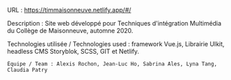 URL : https://timmaisonneuve.netlify.app/#/

Description : Site web développé pour Techniques d'intégration Multimédia du Collège de Maisonneuve, automne 2020.

Technologies utilisée / Technologies used : framework Vue.js, Librairie UIkit, headless CMS Storyblok, SCSS, GIT et Netlify.
                                            
    Équipe / Team : Alexis Rochon, Jean-Luc Ho, Sabrina Ales, Lyna Tang, Claudia Patry
